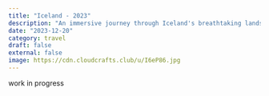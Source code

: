 ```yaml
---
title: "Iceland - 2023"
description: "An immersive journey through Iceland's breathtaking landscapes and unique experiences. From chasing the Northern Lights to exploring volcanic landscapes, discover detailed insights about planning your Icelandic adventure. Get practical advice on car rentals, accommodation, weather preparation, and the best spots for photography, along with seasonal tips to make the most of your visit to this remarkable island."
date: "2023-12-20"
category: travel
draft: false
external: false
image: https://cdn.cloudcrafts.club/u/I6eP86.jpg
---
```


work in progress
